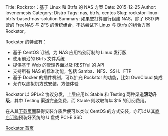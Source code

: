 Title: Rockstor：基于 Linux 和 Btrfs 的 NAS 方案
Date: 2015-12-25
Author: lovenemesis
Category: Distro
Tags: nas, btrfs, centos
Slug: rockstor-linux-btrfs-based-nas-solution
Summary: 如果您打算自行组建 NAS，除了 BSD 阵营的 FreeNAS 与 ZFS 的传统组合，不妨尝试下 Linux 与 Btrfs 的组合方案 Rockstor。

Rockstor 的特点有：

* 基于 CentOS 订制，为 NAS 应用特别订制的 Linux 发行版
* 使用前沿的 Btrfs 文件系统
* 提供基于 Web 的管理界面以及 RESTful 的 API
* 支持所有 NAS 的标准功能，包括 Samba、NFS、SSH、FTP
* 基于 Docker 的插件机制，可以扩充 Rockstor 的功能，比如 OwnCloud 集成
* 允许以虚拟机方式安装，方便体验

Rockstor 以 GPLv2 协议分发，上层应用以 Stable 和 Testing 两种渠道**滚动升级**，其中 Testing 渠道完全免费，而 Stable 则收取每年 $15 的订阅费用。

在从其[下载页面](http://rockstor.com/download.html)获得安装介质后便可以类似 CentOS 的方式安装，亦可以从其[商店订购](http://shop.rockstor.com/)预装好系统的 U 盘或 PCI-E SSD

[Rockstor 首页](http://rockstor.com/)
